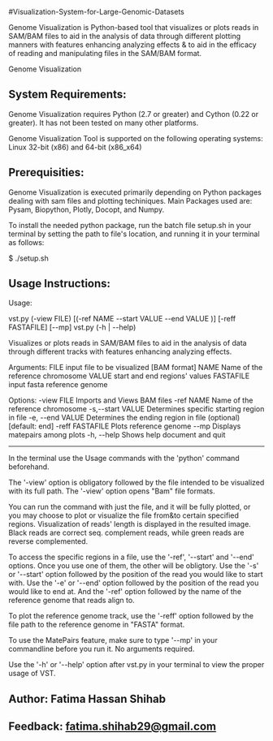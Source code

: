 #Visualization-System-for-Large-Genomic-Datasets

Genome Visualization is Python-based tool that visualizes or plots reads in SAM/BAM files to aid in the analysis of data through different
plotting manners with features enhancing analyzing effects & to aid in the efficacy of reading and manipulating files in the SAM/BAM format.

Genome Visualization

System Requirements:
--------------------------------
Genome Visualization requires Python (2.7 or greater) and Cython (0.22 or greater).
It has not been tested on many other platforms.

Genome Visualization Tool is supported on the following operating systems:
Linux 32-bit (x86) and 64-bit (x86_x64)
   
Prerequisities:
--------------------------------
Genome Visualization is executed primarily depending on Python packages dealing with sam files and plotting techiniques.
Main Packages used are: Pysam, Biopython, Plotly, Docopt, and Numpy.

To install the needed python package, run the batch file setup.sh in your terminal by setting the path to file's location, and running it in your terminal as follows:

$ ./setup.sh 

Usage Instructions:
--------------------------------
Usage:

vst.py (-view FILE) [(-ref NAME --start VALUE --end VALUE )]  [-reff FASTAFILE] [--mp]
vst.py (-h | --help)

Visualizes or plots reads in SAM/BAM files to aid in the analysis of data through different tracks with features enhancing analyzing effects.


Arguments:
  FILE       input file to be visualized [BAM format]
  NAME       Name of the reference chromosome
  VALUE      start and end regions' values
  FASTAFILE  input fasta reference genome


Options:
  -view FILE                   Imports and Views BAM files
  -ref  NAME                   Name of the reference chromosome
  -s,--start VALUE             Determines specific starting region in file
  -e, --end VALUE              Determines the ending region in file (optional)[default: end]
  -reff FASTAFILE              Plots reference genome
  --mp                          Displays matepairs among plots
  -h, --help                   Shows help document and quit
 


*	*	 *	 *	 *	 *	 *	*	*	*	*	



In the terminal use the Usage commands with the 'python' command beforehand.

The '-view' option is obligatory followed by the file intended to be visualized with its full path. The '-view' option opens "Bam" file formats.

You can run the command with just the file, and it will be fully plotted, or you may choose to plot or visualize the file from&to certain specified regions. Visualization of reads' length is displayed in the resulted image. Black reads are correct seq. complement reads, while green reads are reverse complemented. 

To access the specific regions in a file, use the '-ref', '--start' and '--end' options. Once you use one of them, the other will be obligtory.
Use the '-s' or '--start' option followed by the position of the read you would like to start with.
Use the '-e' or '--end' option followed by the position of the read you would like to end at.
And the '-ref' option followed by the name of the reference genome that reads align to.

To plot the reference genome track, use the '-reff' option followed by the file path to the reference genome in "FASTA" format.

To use the MatePairs feature, make sure to type '--mp' in your commandline before you run it. No arguments required.

Use the '-h' or '--help' option after vst.py in your terminal to view the proper usage of VST.



## Author: Fatima Hassan Shihab 
## Feedback: fatima.shihab29@gmail.com
